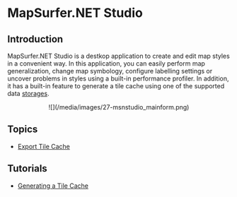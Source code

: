 # MapSurfer.NET Studio

## Introduction

MapSurfer.NET Studio is a destkop application to create and edit map styles in a convenient way. In this application, you can easily perform map generalization, change map symbology, configure labelling settings or uncover problems in styles using a built-in performance profiler. In addition, it has a built-in feature to generate a tile cache using one of the supported data [storages](usermanual/tile_caching/index).

<center>![](/media/images/27-msnstudio_mainform.png)</center>


## Topics

- [Export Tile Cache](/usermanual/tools/msnstudio/export-tile-cache.md)

## Tutorials

- [Generating a Tile Cache](/usermanual/tools/msnstudio/tutorials.md)



